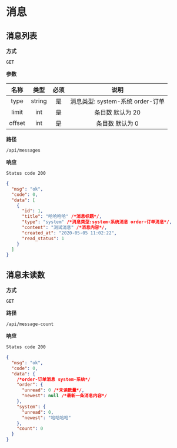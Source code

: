 # 消息

## 消息列表

**方式**

`GET`

**参数**

|  名称  |  类型  | 必须 |               说明               |
| :----: | :----: | :--: | :------------------------------: |
|  type  | string |  是  | 消息类型: system-系统 order-订单 |
| limit  |  int   |  是  |         条目数 默认为 20         |
| offset |  int   |  是  |         条目数 默认为 0          |

**路径**

`/api/messages`

**响应**

`Status code 200`

```json
{
  "msg": "ok",
  "code": 0,
  "data": [
    {
      "id": 1,
      "title": "哈哈哈哈" /*消息标题*/,
      "type": "system" /*消息类型:system-系统消息 order-订单消息*/,
      "content": "测试消息" /*消息内容*/,
      "created_at": "2020-05-05 11:02:22",
      "read_status": 1
    }
  ]
}
```

## 消息未读数

**方式**

`GET`

**路径**

`/api/message-count`

**响应**

`Status code 200`

```json
{
  "msg": "ok",
  "code": 0,
  "data": {
    /*order-订单消息 system-系统*/
    "order": {
      "unread": 0 /*未读数量*/,
      "newest": null /*最新一条消息内容*/
    },
    "system": {
      "unread": 0,
      "newest": "哈哈哈哈"
    },
    "count": 0
  }
}
```
